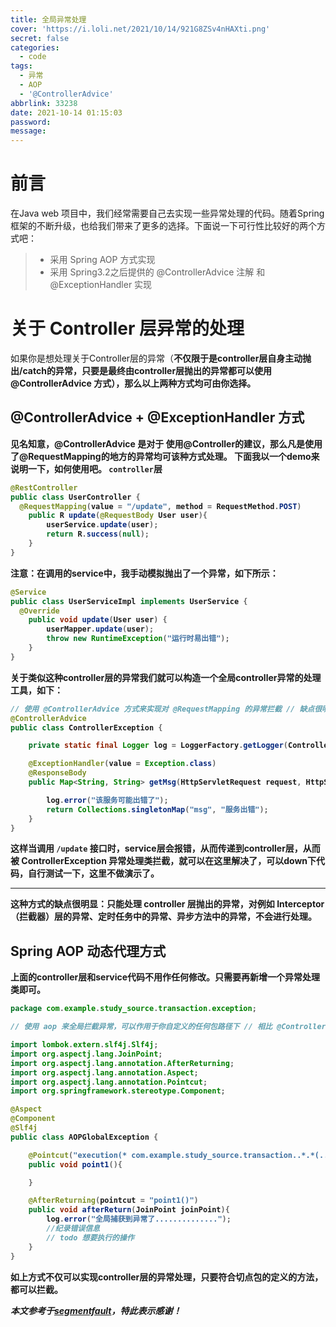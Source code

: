 ```yaml
---
title: 全局异常处理
cover: 'https://i.loli.net/2021/10/14/921G8ZSv4nHAXti.png'
secret: false
categories:
  - code
tags:
  - 异常
  - AOP
  - '@ControllerAdvice'
abbrlink: 33238
date: 2021-10-14 01:15:03
password:
message:
---
```


# 前言
在Java web 项目中，我们经常需要自己去实现一些异常处理的代码。随着Spring框架的不断升级，也给我们带来了更多的选择。下面说一下可行性比较好的两个方式吧：
> * 采用 Spring AOP 方式实现
> * 采用 Spring3.2之后提供的 @ControllerAdvice 注解 和 @ExceptionHandler 实现

# 关于 Controller 层异常的处理
如果你是想处理关于Controller层的异常（<strong>不仅限于是controller层自身主动抛出/catch的异常，只要是最终由controller层抛出的异常都可以使用 @ControllerAdvice 方式</stron>），那么以上两种方式均可由你选择。

## @ControllerAdvice + @ExceptionHandler 方式
见名知意，@ControllerAdvice 是对于 使用@Controller的建议，那么凡是使用了@RequestMapping的地方的异常均可该种方式处理。
下面我以一个demo来说明一下，如何使用吧。
`controller`层
```java
@RestController
public class UserController {
  @RequestMapping(value = "/update", method = RequestMethod.POST)
    public R update(@RequestBody User user){
        userService.update(user);
        return R.success(null);
    }
}
```
<strong>注意：在调用的service中，我手动模拟抛出了一个异常</strong>，如下所示：
```java
@Service
public class UserServiceImpl implements UserService {
  @Override
    public void update(User user) {
        userMapper.update(user);
        throw new RuntimeException("运行时易出错");
    }
}
```

关于类似这种controller层的异常我们就可以构造一个全局controller异常的处理工具，如下：
```java
// 使用 @ControllerAdvice 方式来实现对 @RequestMapping 的异常拦截 // 缺点很明显，是对于 controller 的建议，只能对controller起作用
@ControllerAdvice
public class ControllerException {

    private static final Logger log = LoggerFactory.getLogger(ControllerException.class);

    @ExceptionHandler(value = Exception.class)
    @ResponseBody
    public Map<String, String> getMsg(HttpServletRequest request, HttpServletResponse response, Exception e){

        log.error("该服务可能出错了");
        return Collections.singletonMap("msg", "服务出错");
    }
}
```
这样当调用 `/update` 接口时，service层会报错，从而传递到controller层，从而被 ControllerException 异常处理类拦截，就可以在这里解决了，可以down下代码，自行测试一下，这里不做演示了。
<hr/>
这种方式的缺点很明显：只能处理 controller 层抛出的异常，对例如 Interceptor（拦截器）层的异常、定时任务中的异常、异步方法中的异常，不会进行处理。

## Spring AOP 动态代理方式

上面的controller层和service代码不用作任何修改。只需要再新增一个异常处理类即可。
```java
package com.example.study_source.transaction.exception;

// 使用 aop 来全局拦截异常，可以作用于你自定义的任何包路径下 // 相比 @ControllerAdvice 有优势

import lombok.extern.slf4j.Slf4j;
import org.aspectj.lang.JoinPoint;
import org.aspectj.lang.annotation.AfterReturning;
import org.aspectj.lang.annotation.Aspect;
import org.aspectj.lang.annotation.Pointcut;
import org.springframework.stereotype.Component;

@Aspect
@Component
@Slf4j
public class AOPGlobalException {

    @Pointcut("execution(* com.example.study_source.transaction..*.*(..))")
    public void point1(){

    }

    @AfterReturning(pointcut = "point1()")
    public void afterReturn(JoinPoint joinPoint){
        log.error("全局捕获到异常了..............");
        //纪录错误信息
        // todo 想要执行的操作
    }
}
```
如上方式不仅可以实现controller层的异常处理，只要符合切点包的定义的方法，都可以拦截。

***本文参考于[segmentfault](https://segmentfault.com/a/1190000039024792)，特此表示感谢！***
